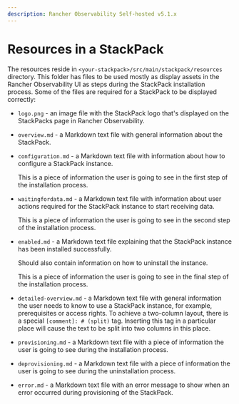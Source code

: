 ```yaml
---
description: Rancher Observability Self-hosted v5.1.x 
---
```


# Resources in a StackPack

The resources reside in `<your-stackpack>/src/main/stackpack/resources` directory. This folder has files to be used mostly as display assets in the Rancher Observability UI as steps during the StackPack installation process. Some of the files are required for a StackPack to be displayed correctly:

* `logo.png` - an image file with the StackPack logo that's displayed on the StackPacks page in Rancher Observability.
* `overview.md` - a Markdown text file with general information about the StackPack.
* `configuration.md` - a Markdown text file with information about how to configure a StackPack instance.

  This is a piece of information the user is going to see in the first step of the installation process.

* `waitingfordata.md` - a Markdown text file with information about user actions required for the StackPack instance to start receiving data.

  This is a piece of information the user is going to see in the second step of the installation process.

* `enabled.md` - a Markdown text file explaining that the StackPack instance has been installed successfully.

  Should also contain information on how to uninstall the instance.

  This is a piece of information the user is going to see in the final step of the installation process.

* `detailed-overview.md` - a Markdown text file with general information the user needs to know to use a StackPack instance, for example, prerequisites or access rights. To achieve a two-column layout, there is a special `[comment]: # (split)` tag. Inserting this tag in a particular place will cause the text to be split into two columns in this place.
* `provisioning.md` - a Markdown text file with a piece of information the user is going to see during the installation process.
* `deprovisioning.md` - a Markdown text file with a piece of information the user is going to see during the uninstallation process.
* `error.md` - a Markdown text file with an error message to show when an error occurred during provisioning of the StackPack.

